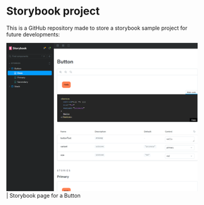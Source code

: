 # Storybook project

This is a GitHub repository made to store a storybook sample project for future developments:

![Storybook page](src/assets/storybook1.png)
| Storybook page for a Button
